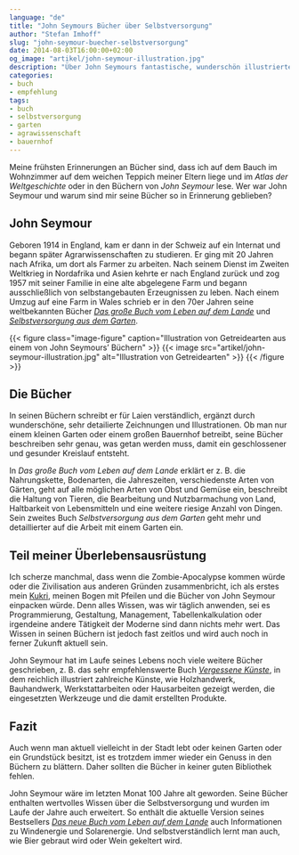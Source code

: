 ```yaml
---
language: "de"
title: "John Seymours Bücher über Selbstversorgung"
author: "Stefan Imhoff"
slug: "john-seymour-buecher-selbstversorgung"
date: 2014-08-03T16:00:00+02:00
og_image: "artikel/john-seymour-illustration.jpg"
description: "Über John Seymours fantastische, wunderschön illustrierte Bücher zu Selbstversorgung, Landwirtschaft und Handwerk. Die optimale Ausrüstung für eine kommende Zombie-Apokalypse."
categories:
- buch
- empfehlung
tags:
- buch
- selbstversorgung
- garten
- agrawissenschaft
- bauernhof
---
```


Meine frühsten Erinnerungen an Bücher sind, dass ich auf dem Bauch im Wohnzimmer auf dem weichen Teppich meiner Eltern liege und im <cite>Atlas der Weltgeschichte</cite> oder in den Büchern von *John Seymour* lese. Wer war John Seymour und warum sind mir seine Bücher so in Erinnerung geblieben?

## John Seymour
Geboren 1914 in England, kam er dann in der Schweiz auf ein Internat und begann später Agrarwissenschaften zu studieren. Er ging mit 20 Jahren nach Afrika, um dort als Farmer zu arbeiten. Nach seinem Dienst im Zweiten Weltkrieg in Nordafrika und Asien kehrte er nach England zurück und zog 1957 mit seiner Familie in eine alte abgelegene Farm und begann ausschließlich von selbstangebauten Erzeugnissen zu leben. Nach einem Umzug auf eine Farm in Wales schrieb er in den 70er Jahren seine weltbekannten Bücher <cite><a href="http://www.amazon.de/gp/product/3831015775?ie=UTF8&tag=kogakurede-21&linkCode=as2&camp=1638&creative=6742&creativeASIN=3831015775">Das große Buch vom Leben auf dem Lande</a></cite> und <cite><a href="http://www.amazon.de/gp/product/3783161452?ie=UTF8&tag=kogakurede-21&linkCode=as2&camp=1638&creative=6742&creativeASIN=3783161452">Selbstversorgung aus dem Garten</a></cite>.

{{< figure class="image-figure" caption="Illustration von Getreidearten aus einem von John Seymours’ Büchern" >}}
{{< image src="artikel/john-seymour-illustration.jpg" alt="Illustration von Getreidearten" >}}
{{< /figure >}}

## Die Bücher
In seinen Büchern schreibt er für Laien verständlich, ergänzt durch wunderschöne, sehr detailierte Zeichnungen und Illustrationen. Ob man nur einem kleinen Garten oder einem großen Bauernhof betreibt, seine Bücher beschreiben sehr genau, was getan werden muss, damit ein geschlossener und gesunder Kreislauf entsteht.

In *Das große Buch vom Leben auf dem Lande* erklärt er z. B. die Nahrungskette, Bodenarten, die Jahreszeiten, verschiedenste Arten von Gärten, geht auf alle möglichen Arten von Obst und Gemüse ein, beschreibt die Haltung von Tieren, die Bearbeitung und Nutzbarmachung von Land, Haltbarkeit von Lebensmitteln und eine weitere riesige Anzahl von Dingen. Sein zweites Buch *Selbstversorgung aus dem Garten* geht mehr und detaillierter auf die Arbeit mit einem Garten ein.

## Teil meiner Überlebensausrüstung
Ich scherze manchmal, dass wenn die Zombie-Apocalypse kommen würde oder die Zivilisation aus anderen Gründen zusammenbricht, ich als erstes mein [Kukri](https://de.wikipedia.org/wiki/Khukuri), meinen Bogen mit Pfeilen und die Bücher von John Seymour einpacken würde. Denn alles Wissen, was wir täglich anwenden, sei es Programmierung, Gestaltung, Management, Tabellenkalkulation oder irgendeine andere Tätigkeit der Moderne sind dann nichts mehr wert. Das Wissen in seinen Büchern ist jedoch fast zeitlos und wird auch noch in ferner Zukunft aktuell sein.

John Seymour hat im Laufe seines Lebens noch viele weitere Bücher geschrieben, z. B. das sehr empfehlenswerte Buch <cite><a href="http://www.amazon.de/gp/product/3783162033?ie=UTF8&tag=kogakurede-21&linkCode=as2&camp=1638&creative=6742&creativeASIN=3783162033">Vergessene Künste</a></cite>, in dem reichlich illustriert zahlreiche Künste, wie Holzhandwerk, Bauhandwerk, Werkstattarbeiten oder Hausarbeiten gezeigt werden, die eingesetzten Werkzeuge und die damit erstellten Produkte.

## Fazit
Auch wenn man aktuell vielleicht in der Stadt lebt oder keinen Garten oder ein Grundstück besitzt, ist es trotzdem immer wieder ein Genuss in den Büchern zu blättern. Daher sollten die Bücher in keiner guten Bibliothek fehlen.

John Seymour wäre im letzten Monat 100 Jahre alt geworden. Seine Bücher enthalten wertvolles Wissen über die Selbstversorgung und wurden im Laufe der Jahre auch erweitert. So enthält die aktuelle Version seines Bestsellers <cite><a href="http://www.amazon.de/gp/product/3831015775?ie=UTF8&tag=kogakurede-21&linkCode=as2&camp=1638&creative=6742&creativeASIN=3831015775">Das neue Buch vom Leben auf dem Lande</a></cite> auch Informationen zu Windenergie und Solarenergie. Und selbstverständlich lernt man auch, wie Bier gebraut wird oder Wein gekeltert wird.
